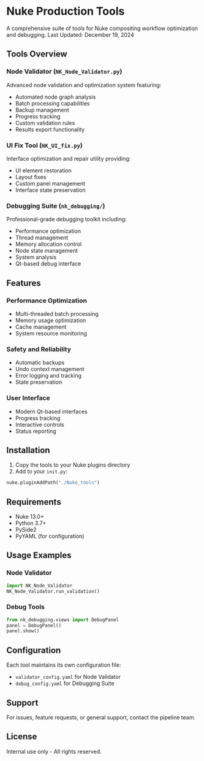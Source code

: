# Nuke Production Tools

A comprehensive suite of tools for Nuke compositing workflow optimization and debugging. Last Updated: December 19, 2024

## Tools Overview

### Node Validator (`NK_Node_Validator.py`)
Advanced node validation and optimization system featuring:
- Automated node graph analysis
- Batch processing capabilities
- Backup management
- Progress tracking
- Custom validation rules
- Results export functionality

### UI Fix Tool (`NK_UI_fix.py`)
Interface optimization and repair utility providing:
- UI element restoration
- Layout fixes
- Custom panel management
- Interface state preservation

### Debugging Suite (`nk_debugging/`)
Professional-grade debugging toolkit including:
- Performance optimization
- Thread management
- Memory allocation control
- Node state management
- System analysis
- Qt-based debug interface

## Features

### Performance Optimization
- Multi-threaded batch processing
- Memory usage optimization
- Cache management
- System resource monitoring

### Safety and Reliability
- Automatic backups
- Undo context management
- Error logging and tracking
- State preservation

### User Interface
- Modern Qt-based interfaces
- Progress tracking
- Interactive controls
- Status reporting

## Installation

1. Copy the tools to your Nuke plugins directory
2. Add to your `init.py`:
```python
nuke.pluginAddPath("./Nuke_tools")
```

## Requirements
- Nuke 13.0+
- Python 3.7+
- PySide2
- PyYAML (for configuration)

## Usage Examples

### Node Validator
```python
import NK_Node_Validator
NK_Node_Validator.run_validation()
```

### Debug Tools
```python
from nk_debugging.views import DebugPanel
panel = DebugPanel()
panel.show()
```

## Configuration

Each tool maintains its own configuration file:
- `validator_config.yaml` for Node Validator
- `debug_config.yaml` for Debugging Suite

## Support

For issues, feature requests, or general support, contact the pipeline team.

## License

Internal use only - All rights reserved.